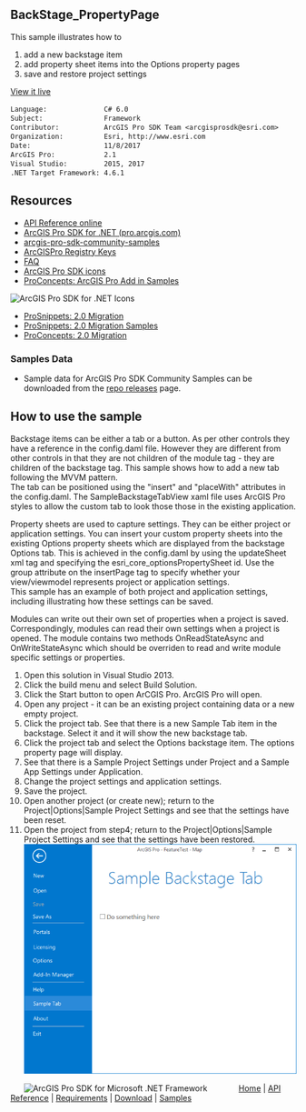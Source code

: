 ## BackStage_PropertyPage

<!-- TODO: Write a brief abstract explaining this sample -->
This sample illustrates how to   
  
1. add a new backstage item    
2. add property sheet items into the Options property pages  
3. save and restore project settings  
  


<a href="http://pro.arcgis.com/en/pro-app/sdk/" target="_blank">View it live</a>

<!-- TODO: Fill this section below with metadata about this sample-->
```
Language:              C# 6.0
Subject:               Framework
Contributor:           ArcGIS Pro SDK Team <arcgisprosdk@esri.com>
Organization:          Esri, http://www.esri.com
Date:                  11/8/2017
ArcGIS Pro:            2.1
Visual Studio:         2015, 2017
.NET Target Framework: 4.6.1
```

## Resources

* [API Reference online](http://pro.arcgis.com/en/pro-app/sdk/api-reference)
* <a href="http://pro.arcgis.com/en/pro-app/sdk/" target="_blank">ArcGIS Pro SDK for .NET (pro.arcgis.com)</a>
* [arcgis-pro-sdk-community-samples](http://github.com/Esri/arcgis-pro-sdk-community-samples)
* [ArcGISPro Registry Keys](http://github.com/Esri/arcgis-pro-sdk/wiki/ArcGIS-Pro-Registry-Keys)
* [FAQ](http://github.com/Esri/arcgis-pro-sdk/wiki/FAQ)
* [ArcGIS Pro SDK icons](https://github.com/Esri/arcgis-pro-sdk/releases/tag/1.4.0.7198)
* [ProConcepts: ArcGIS Pro Add in Samples](https://github.com/Esri/arcgis-pro-sdk-community-samples/wiki/ProConcepts-ArcGIS-Pro-Add-in-Samples)

![ArcGIS Pro SDK for .NET Icons](https://esri.github.io/arcgis-pro-sdk/images/Home/Image-of-icons.png "ArcGIS Pro SDK Icons")

* [ProSnippets: 2.0 Migration](http://github.com/Esri/arcgis-pro-sdk/wiki/ProSnippets-Migrating-to-2.0)  
* [ProSnippets: 2.0 Migration Samples](http://github.com/Esri/arcgis-pro-sdk/wiki/ProSnippets-2.0-Migration-Samples)  
* [ProConcepts: 2.0 Migration](http://github.com/Esri/arcgis-pro-sdk/wiki/ProConcepts-2.0-Migration-Guide)  

### Samples Data

* Sample data for ArcGIS Pro SDK Community Samples can be downloaded from the [repo releases](https://github.com/Esri/arcgis-pro-sdk-community-samples/releases) page.  

## How to use the sample
<!-- TODO: Explain how this sample can be used. To use images in this section, create the image file in your sample project's screenshots folder. Use relative url to link to this image using this syntax: ![My sample Image](FacePage/SampleImage.png) -->
Backstage items can be either a tab or a button. As per other controls they have a reference in the config.daml file.  However they are different from other controls  in that they are not children of the module tag - they are children of the backstage tag. This sample shows how to add a new tab following the MVVM pattern.   
The tab can be positioned using the "insert" and "placeWith" attributes in the config.daml.  The SampleBackstageTabView xaml file uses ArcGIS Pro styles to  allow the custom tab to look those those in the existing application.  
  
Property sheets are used to capture settings. They can be either project or application settings. You can insert your custom property sheets into the existing Options property sheets which are displayed from the backstage Options tab.  This is achieved in the config.daml by using the updateSheet xml tag and specifying the  esri_core_optionsPropertySheet id.  Use the group attribute on the insertPage tag to specify whether your view/viewmodel represents project or application settings.   
This sample has an example of both project and application settings, including illustrating how these settings can be saved.   

  
Modules can write out their own set of properties when a project is saved. Correspondingly, modules can read their own settings when a project is opened.  The module contains two methods OnReadStateAsync and OnWriteStateAsync which should be overriden to read and write module specific settings or properties.   

  
  
1. Open this solution in Visual Studio 2013.    
1. Click the build menu and select Build Solution.  
1. Click the Start button to open ArCGIS Pro.  ArcGIS Pro will open.  
1. Open any project - it can be an existing project containing data or a new empty project.  
1. Click the project tab.  See that there is a new Sample Tab item in the backstage.  Select it and it will show the new backstage tab.  
1. Click the project tab and select the Options backstage item.  The options property page will display.  
1. See that there is a Sample Project Settings under Project and a Sample App Settings under Application.   
1. Change the project settings and application settings.   
1. Save the project.  
1. Open another project (or create new); return to the Project|Options|Sample Project Settings and see that the settings have been reset.  
1. Open the project from step4; return to the Project|Options|Sample Project Settings and see that the settings have been restored.  
![UI](Screenshots/Screen.png)  
  


<!-- End -->

&nbsp;&nbsp;&nbsp;&nbsp;&nbsp;&nbsp;<img src="http://esri.github.io/arcgis-pro-sdk/images/ArcGISPro.png"  alt="ArcGIS Pro SDK for Microsoft .NET Framework" height = "20" width = "20" align="top"  >
&nbsp;&nbsp;&nbsp;&nbsp;&nbsp;&nbsp;&nbsp;&nbsp;&nbsp;&nbsp;&nbsp;&nbsp;
[Home](https://github.com/Esri/arcgis-pro-sdk/wiki) | <a href="http://pro.arcgis.com/en/pro-app/sdk/api-reference" target="_blank">API Reference</a> | [Requirements](https://github.com/Esri/arcgis-pro-sdk/wiki#requirements) | [Download](https://github.com/Esri/arcgis-pro-sdk/wiki#installing-arcgis-pro-sdk-for-net) | <a href="http://github.com/esri/arcgis-pro-sdk-community-samples" target="_blank">Samples</a>
